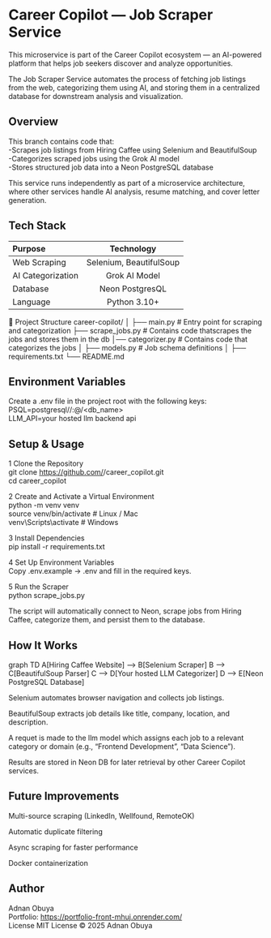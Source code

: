 # Career Copilot — Job Scraper Service  

This microservice is part of the Career Copilot ecosystem — an AI-powered platform that helps job seekers discover and analyze opportunities.  

The Job Scraper Service automates the process of fetching job listings from the web, categorizing them using AI, and storing them in a centralized database for downstream analysis and visualization.  


## Overview  

This branch contains code that:  
-Scrapes job listings from Hiring Caffee using Selenium and BeautifulSoup  
-Categorizes scraped jobs using the Grok AI model  
-Stores structured job data into a Neon PostgreSQL database  

This service runs independently as part of a microservice architecture, where other services handle AI analysis, resume matching, and cover letter generation.  

## Tech Stack  
| Purpose | Technology |
| :------- | :------: |
| Web Scraping | Selenium, BeautifulSoup |
| AI Categorization | Grok AI Model |
| Database  | Neon PostgresQL
| Language	|  Python 3.10+

📁 Project Structure
career-copilot/
│
├── main.py                # Entry point for scraping and categorization
├── scrape_jobs.py    # Contains code thatscrapes the jobs and stores them in the db
│── categorizer.py     # Contains code that categorizes the jobs
│
├── models.py          # Job schema definitions
│
├── requirements.txt
└── README.md

## Environment Variables

Create a .env file in the project root with the following keys:<br>
PSQL=postgresql//<user>:<password>@<host>/<db_name> <br>
LLM_API=your hosted llm backend api <br>


## Setup & Usage
1 Clone the Repository<br>
git clone https://github.com/<your-username>/career_copilot.git <br>
cd career_copilot <br>

2 Create and Activate a Virtual Environment <br>
python -m venv venv<br>
source venv/bin/activate  # Linux / Mac<br>
venv\Scripts\activate     # Windows<br>

3 Install Dependencies<br>
pip install -r requirements.txt<br>

4 Set Up Environment Variables<br>
Copy .env.example → .env and fill in the required keys.<br>

5 Run the Scraper<br>
python scrape_jobs.py<br>


The script will automatically connect to Neon, scrape jobs from Hiring Caffee, categorize them, and persist them to the database.

## How It Works<br>
graph TD
    A[Hiring Caffee Website] --> B[Selenium Scraper]
    B --> C[BeautifulSoup Parser]
    C --> D[Your hosted LLM Categorizer]
    D --> E[Neon PostgreSQL Database]


Selenium automates browser navigation and collects job listings.<br>

BeautifulSoup extracts job details like title, company, location, and description.<br>

A requet is made to the llm model which  assigns each job to a relevant category or domain (e.g., “Frontend Development”, “Data Science”).<br>

Results are stored in Neon DB for later retrieval by other Career Copilot services.<br>

## Future Improvements

Multi-source scraping (LinkedIn, Wellfound, RemoteOK)<br>

Automatic duplicate filtering<br>

Async scraping for faster performance<br>

Docker containerization<br>

## Author
Adnan Obuya <br>
Portfolio: https://portfolio-front-mhuj.onrender.com/ <br>
License
MIT License © 2025 Adnan Obuya <br>